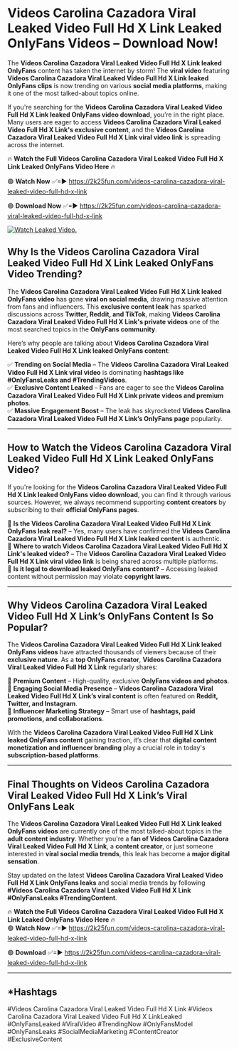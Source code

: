 # Videos Carolina Cazadora Viral Leaked Video Full Hd X Link Leaked OnlyFans Videos – Download Now!

The **Videos Carolina Cazadora Viral Leaked Video Full Hd X Link leaked OnlyFans** content has taken the internet by storm! The **viral video** featuring **Videos Carolina Cazadora Viral Leaked Video Full Hd X Link leaked OnlyFans clips** is now trending on various **social media platforms**, making it one of the most talked-about topics online.  

If you're searching for the **Videos Carolina Cazadora Viral Leaked Video Full Hd X Link leaked OnlyFans video download**, you’re in the right place. Many users are eager to access **Videos Carolina Cazadora Viral Leaked Video Full Hd X Link's exclusive content**, and the **Videos Carolina Cazadora Viral Leaked Video Full Hd X Link viral video link** is spreading across the internet.  

🔥 **Watch the Full Videos Carolina Cazadora Viral Leaked Video Full Hd X Link Leaked OnlyFans Video Here** 🔥  

🟢 **Watch Now** ✅=► https://2k25fun.com/videos-carolina-cazadora-viral-leaked-video-full-hd-x-link

🟢 **Download Now** ✅=► https://2k25fun.com/videos-carolina-cazadora-viral-leaked-video-full-hd-x-link

[![Watch Leaked Video.](https://miro.medium.com/v2/resize:fit:828/format:webp/1*cilzJN44JGOrTw9NJCrNHA.gif "Watch Leaked Video")](https://2k25fun.com/videos-carolina-cazadora-viral-leaked-video-full-hd-x-link)

## **Why Is the Videos Carolina Cazadora Viral Leaked Video Full Hd X Link Leaked OnlyFans Video Trending?**  

The **Videos Carolina Cazadora Viral Leaked Video Full Hd X Link leaked OnlyFans video** has gone **viral on social media**, drawing massive attention from fans and influencers. This **exclusive content leak** has sparked discussions across **Twitter, Reddit, and TikTok**, making **Videos Carolina Cazadora Viral Leaked Video Full Hd X Link's private videos** one of the most searched topics in the **OnlyFans community**.  

Here’s why people are talking about **Videos Carolina Cazadora Viral Leaked Video Full Hd X Link leaked OnlyFans content**:  

✅ **Trending on Social Media** – The **Videos Carolina Cazadora Viral Leaked Video Full Hd X Link viral video** is dominating **hashtags like #OnlyFansLeaks and #TrendingVideos**.  
✅ **Exclusive Content Leaked** – Fans are eager to see the **Videos Carolina Cazadora Viral Leaked Video Full Hd X Link private videos and premium photos**.  
✅ **Massive Engagement Boost** – The leak has skyrocketed **Videos Carolina Cazadora Viral Leaked Video Full Hd X Link’s OnlyFans page** popularity.  

---

## **How to Watch the Videos Carolina Cazadora Viral Leaked Video Full Hd X Link Leaked OnlyFans Video?**  

If you're looking for the **Videos Carolina Cazadora Viral Leaked Video Full Hd X Link leaked OnlyFans video download**, you can find it through various sources. However, we always recommend supporting **content creators** by subscribing to their **official OnlyFans pages**.  

🔹 **Is the Videos Carolina Cazadora Viral Leaked Video Full Hd X Link OnlyFans leak real?** – Yes, many users have confirmed the **Videos Carolina Cazadora Viral Leaked Video Full Hd X Link leaked content** is authentic.  
🔹 **Where to watch Videos Carolina Cazadora Viral Leaked Video Full Hd X Link's leaked video?** – The **Videos Carolina Cazadora Viral Leaked Video Full Hd X Link viral video link** is being shared across multiple platforms.  
🔹 **Is it legal to download leaked OnlyFans content?** – Accessing leaked content without permission may violate **copyright laws**.  

---

## **Why Videos Carolina Cazadora Viral Leaked Video Full Hd X Link’s OnlyFans Content Is So Popular?**  

The **Videos Carolina Cazadora Viral Leaked Video Full Hd X Link leaked OnlyFans videos** have attracted thousands of viewers because of their **exclusive nature**. As a **top OnlyFans creator**, **Videos Carolina Cazadora Viral Leaked Video Full Hd X Link** regularly shares:  

📌 **Premium Content** – High-quality, exclusive **OnlyFans videos and photos**.  
📌 **Engaging Social Media Presence** – **Videos Carolina Cazadora Viral Leaked Video Full Hd X Link’s viral content** is often featured on **Reddit, Twitter, and Instagram**.  
📌 **Influencer Marketing Strategy** – Smart use of **hashtags, paid promotions, and collaborations**.  

With the **Videos Carolina Cazadora Viral Leaked Video Full Hd X Link leaked OnlyFans content** gaining traction, it’s clear that **digital content monetization and influencer branding** play a crucial role in today's **subscription-based platforms**.  

---

## **Final Thoughts on Videos Carolina Cazadora Viral Leaked Video Full Hd X Link’s Viral OnlyFans Leak**  

The **Videos Carolina Cazadora Viral Leaked Video Full Hd X Link leaked OnlyFans videos** are currently one of the most talked-about topics in the **adult content industry**. Whether you're a **fan of Videos Carolina Cazadora Viral Leaked Video Full Hd X Link**, a **content creator**, or just someone interested in **viral social media trends**, this leak has become a **major digital sensation**.  

Stay updated on the latest **Videos Carolina Cazadora Viral Leaked Video Full Hd X Link OnlyFans leaks** and social media trends by following **#Videos Carolina Cazadora Viral Leaked Video Full Hd X Link #OnlyFansLeaks #TrendingContent**.  

🔥 **Watch the Full Videos Carolina Cazadora Viral Leaked Video Full Hd X Link Leaked OnlyFans Video Here** 🔥  
🟢 **Watch Now** ✅=► https://2k25fun.com/videos-carolina-cazadora-viral-leaked-video-full-hd-x-link

🟢 **Download** ✅=► https://2k25fun.com/videos-carolina-cazadora-viral-leaked-video-full-hd-x-link

---

## *Hashtags
#Videos Carolina Cazadora Viral Leaked Video Full Hd X Link #Videos Carolina Cazadora Viral Leaked Video Full Hd X LinkLeaked #OnlyFansLeaked #ViralVideo #TrendingNow #OnlyFansModel #OnlyFansLeaks #SocialMediaMarketing #ContentCreator #ExclusiveContent  